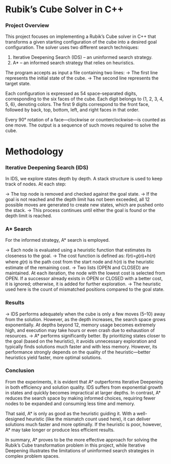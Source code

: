 # Rubik’s Cube Solver in C++
### Project Overview

This project focuses on implementing a Rubik’s Cube solver in C++ that transforms a given starting configuration of the cube into a desired goal configuration. The solver uses two different search techniques:

1) Iterative Deepening Search (IDS) – an uninformed search strategy.
2) A* – an informed search strategy that relies on heuristics.

The program accepts as input a file containing two lines:
-> The first line represents the initial state of the cube.
-> The second line represents the target state.

Each configuration is expressed as 54 space-separated digits, corresponding to the six faces of the cube. Each digit belongs to {1, 2, 3, 4, 5, 6}, denoting colors. The first 9 digits correspond to the front face, followed by back, top, bottom, left, and right faces in that order.

Every 90° rotation of a face—clockwise or counterclockwise—is counted as one move. The output is a sequence of such moves required to solve the cube.

# Methodology
### Iterative Deepening Search (IDS)

In IDS, we explore states depth by depth. A stack structure is used to keep track of nodes. At each step:

-> The top node is removed and checked against the goal state.
-> If the goal is not reached and the depth limit has not been exceeded, all 12 possible moves are generated to create new states, which are pushed onto the stack.
-> This process continues until either the goal is found or the depth limit is reached.

### A* Search
For the informed strategy, A* search is employed.

-> Each node is evaluated using a heuristic function that estimates its closeness to the goal.
-> The cost function is defined as:
𝑓(𝑛)=𝑔(𝑛)+ℎ(𝑛) where 𝑔(𝑛) is the path cost from the start node and ℎ(𝑛) is the heuristic estimate of the remaining cost.
-> Two lists (OPEN and CLOSED) are maintained. At each iteration, the node with the lowest cost is selected from OPEN. If a successor already exists in OPEN or CLOSED with a better cost, it is ignored; otherwise, it is added for further exploration.
-> The heuristic used here is the count of mismatched positions compared to the goal state.

### Results

-> IDS performs adequately when the cube is only a few moves (5–10) away from the solution. However, as the depth increases, the search space grows exponentially. At depths beyond 12, memory usage becomes extremely high, and execution may take hours or even crash due to exhaustion of resources.
-> A* performs significantly better. By prioritizing states closer to the goal (based on the heuristic), it avoids unnecessary exploration and typically finds solutions much faster and with less memory. However, its performance strongly depends on the quality of the heuristic—better heuristics yield faster, more optimal solutions.

### Conclusion

From the experiments, it is evident that A* outperforms Iterative Deepening in both efficiency and solution quality. IDS suffers from exponential growth in states and quickly becomes impractical at larger depths. In contrast, A* reduces the search space by making informed choices, requiring fewer nodes to be expanded and consuming less time and memory.

That said, A* is only as good as the heuristic guiding it. With a well-designed heuristic (like the mismatch count used here), it can deliver solutions much faster and more optimally. If the heuristic is poor, however, A* may take longer or produce less efficient results.

In summary, A* proves to be the more effective approach for solving the Rubik’s Cube transformation problem in this project, while Iterative Deepening illustrates the limitations of uninformed search strategies in complex problem spaces.
